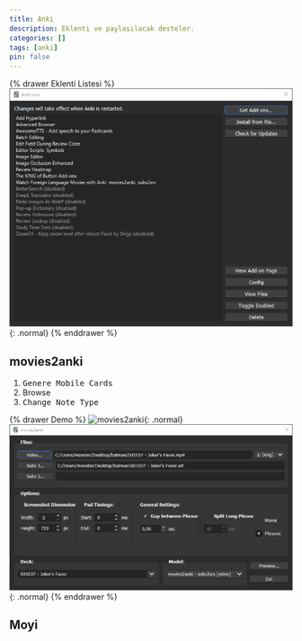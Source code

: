 ```yaml
---
title: Anki
description: Eklenti ve paylaşılacak desteler.
categories: []
tags: [anki]
pin: false
---
```


{% drawer Eklenti Listesi %}
![Anki](/assets/attachment/anki-add-ons.png){: .normal}
{% enddrawer %}

## movies2anki

1. <kbd>Genere Mobile Cards</kbd>
2. Browse
3. <kbd>Change Note Type</kbd>

{% drawer Demo %}
![movies2anki](/assets/attachment/movies2anki-1.gif){: .normal}
![movies2anki](/assets/attachment/movies2anki-2.png){: .normal}
{% enddrawer %}

## Moyi
